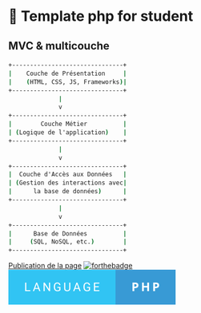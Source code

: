 # 🚀 Template php for student

## MVC & multicouche
```cmd
+-------------------------------+
|    Couche de Présentation     |
|    (HTML, CSS, JS, Frameworks)|
+-------------------------------+
              |
              v
+-------------------------------+
|        Couche Métier          |
| (Logique de l'application)    |
+-------------------------------+
              |
              v
+-------------------------------+
|  Couche d'Accès aux Données   |
| (Gestion des interactions avec|
|      la base de données)      |
+-------------------------------+
              |
              v
+-------------------------------+
|      Base de Données          |
|     (SQL, NoSQL, etc.)        |
+-------------------------------+
```

[Publication de la page](https:)
[![forthebadge](https://forthebadge.com/images/badges/validated-html5.svg)](https://forthebadge.com) ![cover](./asset/language-php.svg)